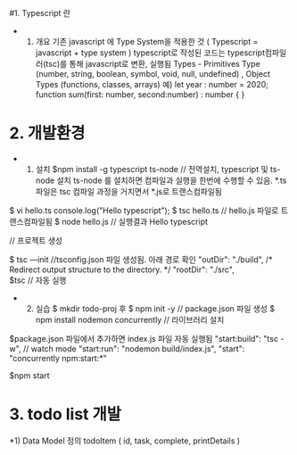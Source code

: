 
#1. Typescript 란 
* 1) 개요
기존 javascript 에 Type System을 적용한 것 ( Typescript = javascript + type system )
typescript로 작성된 코드는 typescript컴파일러(tsc)를 통해 javascript로 변환, 실행됨 
Types - Primitives Type (number, string, boolean, symbol, void, null, undefined) , Object Types (functions, classes, arrays) 
예) let year : number = 2020; 
   function sum(first: number, second:number) : number {  }  

# 2. 개발환경 
* 1) 설치 
 $npm install -g typescript ts-node   // 전역설치, typescript 및 ts-node 설치 
 ts-node 를 설치하면 컴파일과 실행을 한번에 수행할 수 있음. *.ts파일은 tsc 컴파일 과정을 거치면서 *.js로 트랜스컴파일됨 
 
$ vi hello.ts
  console.log("Hello typescript");
$ tsc hello.ts      // hello.js 파일로 트랜스컴파일됨 
$ node hello.js     // 실행결과 
  Hello typescript 

// 프로젝트 생성

$ tsc —init       //tsconfig.json 파일 생성됨. 아래 경로 확인 
      "outDir": "./build",                              /* Redirect output structure to the directory. */
     "rootDir": "./src",   
$tsc   // 자동 실행 

* 2) 실습 
$ mkdir todo-proj 후 
$ npm init -y    // package.json 파일 생성
$ npm install nodemon concurrently      // 라이브러리 설치 

$package.json 파일에서 추가하면 index.js 파일 자동 실행됨 
  "start:build": "tsc -w",      // watch mode 
    "start:run": "nodemon build/index.js",
    "start": "concurrently npm:start:*"

$npm start 

# 3. todo list 개발 
*1) Data Model 정의
   todoItem ( id, task, complete, printDetails ) 
   
   
   
   
